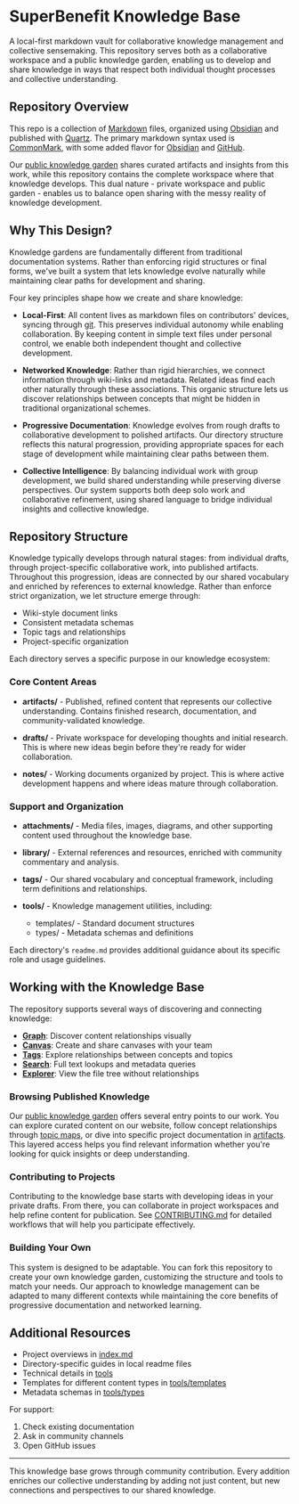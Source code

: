# SuperBenefit Knowledge Base

A local-first markdown vault for collaborative knowledge management and collective sensemaking. This repository serves both as a collaborative workspace and a public knowledge garden, enabling us to develop and share knowledge in ways that respect both individual thought processes and collective understanding.

## Repository Overview

This repo is a collection of [Markdown](https://www.markdownguide.org/) files, organized using [Obsidian](https://obsidian.md/) and published with [Quartz](https://quartz.jzhao.xyz/). The primary markdown syntax used is [CommonMark](https://commonmark.org/), with some added flavor for [Obsidian](https://help.obsidian.md/Editing+and+formatting/Obsidian+Flavored+Markdown) and [GitHub](https://help.obsidian.md/Editing+and+formatting/Obsidian+Flavored+Markdown).

Our [public knowledge garden](https://knowledge.superbenefit.org) shares curated artifacts and insights from this work, while this repository contains the complete workspace where that knowledge develops. This dual nature - private workspace and public garden - enables us to balance open sharing with the messy reality of knowledge development.

## Why This Design?

Knowledge gardens are fundamentally different from traditional documentation systems. Rather than enforcing rigid structures or final forms, we've built a system that lets knowledge evolve naturally while maintaining clear paths for development and sharing.

Four key principles shape how we create and share knowledge:

- **Local-First**: All content lives as markdown files on contributors' devices, syncing through [git](https://www.atlassian.com/git/tutorials/what-is-git). This preserves individual autonomy while enabling collaboration. By keeping content in simple text files under personal control, we enable both independent thought and collective development.

- **Networked Knowledge**: Rather than rigid hierarchies, we connect information through wiki-links and metadata. Related ideas find each other naturally through these associations. This organic structure lets us discover relationships between concepts that might be hidden in traditional organizational schemes.

- **Progressive Documentation**: Knowledge evolves from rough drafts to collaborative development to polished artifacts. Our directory structure reflects this natural progression, providing appropriate spaces for each stage of development while maintaining clear paths between them.

- **Collective Intelligence**: By balancing individual work with group development, we build shared understanding while preserving diverse perspectives. Our system supports both deep solo work and collaborative refinement, using shared language to bridge individual insights and collective knowledge.

## Repository Structure 

Knowledge typically develops through natural stages: from individual drafts, through project-specific collaborative work, into published artifacts. Throughout this progression, ideas are connected by our shared vocabulary and enriched by references to external knowledge. Rather than enforce strict organization, we let structure emerge through:
- Wiki-style document links 
- Consistent metadata schemas
- Topic tags and relationships
- Project-specific organization

Each directory serves a specific purpose in our knowledge ecosystem:

### Core Content Areas

- **artifacts/** - Published, refined content that represents our collective understanding. Contains finished research, documentation, and community-validated knowledge.

- **drafts/** - Private workspace for developing thoughts and initial research. This is where new ideas begin before they're ready for wider collaboration.

- **notes/** - Working documents organized by project. This is where active development happens and where ideas mature through collaboration.

### Support and Organization

- **attachments/** - Media files, images, diagrams, and other supporting content used throughout the knowledge base.

- **library/** - External references and resources, enriched with community commentary and analysis.

- **tags/** - Our shared vocabulary and conceptual framework, including term definitions and relationships.

- **tools/** - Knowledge management utilities, including:
  - templates/ - Standard document structures
  - types/ - Metadata schemas and definitions

Each directory's `readme.md` provides additional guidance about its specific role and usage guidelines.

## Working with the Knowledge Base

The repository supports several ways of discovering and connecting knowledge:

- **[Graph](https://help.obsidian.md/Plugins/Graph+view)**: Discover content relationships visually
- **[Canvas](https://help.obsidian.md/Plugins/Canvas)**: Create and share canvases with your team
- **[Tags](https://help.obsidian.md/Editing+and+formatting/Tags)**: Explore relationships between concepts and topics
- **[Search](https://help.obsidian.md/Plugins/Search)**: Full text lookups and metadata queries
- **[Explorer](https://help.obsidian.md/Plugins/File+explorer)**: View the file tree without relationships

### Browsing Published Knowledge

Our [public knowledge garden](https://knowledge.superbenefit.org) offers several entry points to our work. You can explore curated content on our website, follow concept relationships through [topic maps](tags/tags.md), or dive into specific project documentation in [artifacts](artifacts/artifacts.md). This layered access helps you find relevant information whether you're looking for quick insights or deep understanding.

### Contributing to Projects

Contributing to the knowledge base starts with developing ideas in your private drafts. From there, you can collaborate in project workspaces and help refine content for publication. See [CONTRIBUTING.md](CONTRIBUTING.md) for detailed workflows that will help you participate effectively.

### Building Your Own

This system is designed to be adaptable. You can fork this repository to create your own knowledge garden, customizing the structure and tools to match your needs. Our approach to knowledge management can be adapted to many different contexts while maintaining the core benefits of progressive documentation and networked learning.

## Additional Resources

- Project overviews in [index.md](index.md)
- Directory-specific guides in local readme files
- Technical details in [tools](tools/readme.md)
- Templates for different content types in [tools/templates](tools/templates/readme.md)
- Metadata schemas in [tools/types](tools/types/readme.md)

For support:
1. Check existing documentation
2. Ask in community channels
3. Open GitHub issues

---

This knowledge base grows through community contribution. Every addition enriches our collective understanding by adding not just content, but new connections and perspectives to our shared knowledge.